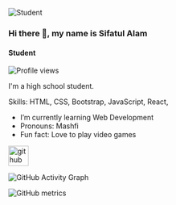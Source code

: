 ![Student](https://adigitalguru.com/wp-content/uploads/2019/11/banner-web-development.png)

### Hi there 👋, my name is Sifatul Alam
#### Student

![Profile views](https://gpvc.arturio.dev/SifatulAlam)  

I'm a high school student. 

Skills: HTML, CSS, Bootstrap, JavaScript, React,

- I’m currently learning Web Development 
- Pronouns: Mashfi 
- Fun fact: Love to play video games 


[<img src='https://cdn.jsdelivr.net/npm/simple-icons@3.0.1/icons/github.svg' alt='github' height='40'>](https://github.com/SifatulAlam)  

![GitHub Activity Graph](https://activity-graph.herokuapp.com/graph?username=SifatulAlam)  

![GitHub metrics](https://metrics.lecoq.io/SifatulAlam)  

